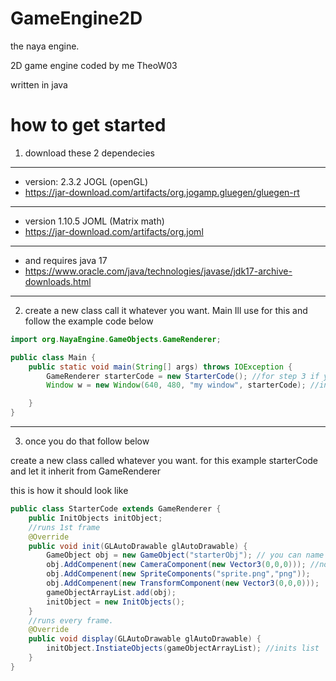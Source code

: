 # GameEngine2D


the naya engine.

2D game engine coded by me TheoW03

written in java

# how to get started



1. <p>download these 2 dependecies
---
*    version: 2.3.2 JOGL (openGL)
* https://jar-download.com/artifacts/org.jogamp.gluegen/gluegen-rt
---
 *   version 1.10.5 JOML (Matrix math)
 * https://jar-download.com/artifacts/org.joml

---
*    and requires java 17
* https://www.oracle.com/java/technologies/javase/jdk17-archive-downloads.html
---
2. create a new class call it whatever you want. Main Ill use for this
and follow the example code below

```JAVA
import org.NayaEngine.GameObjects.GameRenderer;

public class Main {
    public static void main(String[] args) throws IOException {
        GameRenderer starterCode = new StarterCode(); //for step 3 if you get a not defined error then
        Window w = new Window(640, 480, "my window", starterCode); //inits window

    }
}

```
---
3. once you do that follow below

<p>create a new class called whatever you want. for this example
starterCode and let it inherit from GameRenderer</p> 
this is how it should look like

```JAVA
public class StarterCode extends GameRenderer {
    public InitObjects initObject;
    //runs 1st frame
    @Override
    public void init(GLAutoDrawable glAutoDrawable) {
        GameObject obj = new GameObject("starterObj"); // you can name it what you want
        obj.AddCompenent(new CameraComponent(new Vector3(0,0,0))); //not required if you dont add it will default to 0,0
        obj.AddCompenent(new SpriteComponents("sprite.png","png"));
        obj.AddCompenent(new TransformComponent(new Vector3(0,0,0)));
        gameObjectArrayList.add(obj);
        initObject = new InitObjects();
    }
    //runs every frame. 
    @Override
    public void display(GLAutoDrawable glAutoDrawable) {
        initObject.InstiateObjects(gameObjectArrayList); //inits list
    }
}

```


